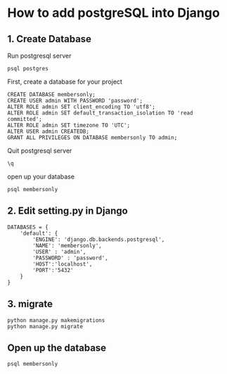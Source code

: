 # How to add postgreSQL into Django

## 1. Create Database
Run postgresql server
```
psql postgres
```

First, create a database for your project
```
CREATE DATABASE membersonly;
CREATE USER admin WITH PASSWORD 'password';
ALTER ROLE admin SET client_encoding TO 'utf8';
ALTER ROLE admin SET default_transaction_isolation TO 'read committed';
ALTER ROLE admin SET timezone TO 'UTC';
ALTER USER admin CREATEDB;
GRANT ALL PRIVILEGES ON DATABASE membersonly TO admin;
```
Quit postgresql server
```
\q
```
open up your database
```
psql membersonly
```

## 2. Edit setting.py in Django
```
DATABASES = {
    'default': {
        'ENGINE': 'django.db.backends.postgresql',
        'NAME': 'membersonly',
        'USER' : 'admin',
        'PASSWORD' : 'password',
        'HOST':'localhost',
        'PORT':'5432'
    }
}
```

## 3. migrate
```
python manage.py makemigrations
python manage.py migrate
```
## Open up the database
```
psql membersonly
```
